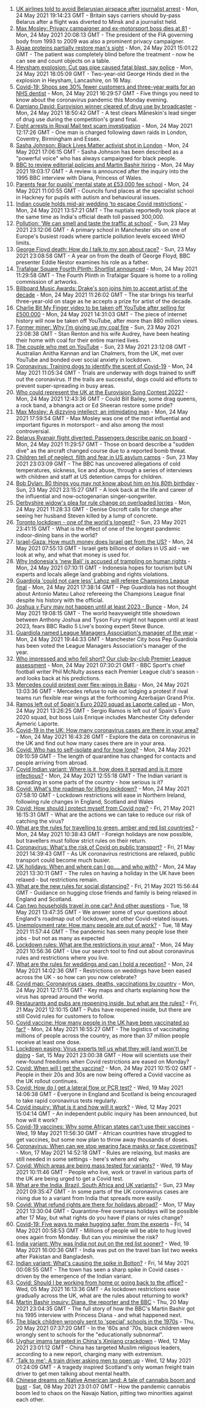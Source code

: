1. [UK airlines told to avoid Belarusian airspace after journalist arrest](https://www.bbc.co.uk/news/uk-57232988) - Mon, 24 May 2021 19:14:23 GMT - Britain says carriers should by-pass Belarus after a flight was diverted to Minsk and a journalist held.
2. [Max Mosley: Privacy campaigner and ex-motorsport boss dies at 81](https://www.bbc.co.uk/news/uk-57232681) - Mon, 24 May 2021 20:08:13 GMT - The president of the FIA governing body from 1993 to 2009 was also a prominent privacy campaigner.
3. [Algae proteins partially restore man's sight](https://www.bbc.co.uk/news/health-57226572) - Mon, 24 May 2021 15:01:22 GMT - The patient was completely blind before the treatment - now he can see and count objects on a table.
4. [Heysham explosion: Cut gas pipe caused fatal blast, say police](https://www.bbc.co.uk/news/uk-england-lancashire-57232373) - Mon, 24 May 2021 18:05:09 GMT - Two-year-old George Hinds died in the explosion in Heysham, Lancashire, on 16 May.
5. [Covid-19: Shops see 30% fewer customers and three-year waits for an NHS dentist](https://www.bbc.co.uk/news/uk-57231623) - Mon, 24 May 2021 16:29:57 GMT - Five things you need to know about the coronavirus pandemic this Monday evening.
6. [Damiano David: Eurovision winner cleared of drug use by broadcaster](https://www.bbc.co.uk/news/world-europe-57234821) - Mon, 24 May 2021 18:50:42 GMT - A test clears Måneskin's lead singer of drug use during the competition's grand final.
7. [Eight arrests in Royal Mail text scam investigation](https://www.bbc.co.uk/news/uk-england-57226704) - Mon, 24 May 2021 12:17:26 GMT - One man is charged following dawn raids in London, Coventry, Birmingham and Essex.
8. [Sasha Johnson: Black Lives Matter activist shot in London](https://www.bbc.co.uk/news/uk-england-57223755) - Mon, 24 May 2021 17:06:15 GMT - Sasha Johnson has been described as a "powerful voice" who has always campaigned for black people.
9. [BBC to review editorial policies and Martin Bashir hiring](https://www.bbc.co.uk/news/uk-57229049) - Mon, 24 May 2021 19:03:17 GMT - A review is announced after the inquiry into the 1995 BBC interview with Diana, Princess of Wales.
10. [Parents fear for pupils' mental state at £53,000 fee school](https://www.bbc.co.uk/news/education-57156625) - Mon, 24 May 2021 11:00:55 GMT - Councils fund places at the specialist school in Hackney for pupils with autism and behavioural issues.
11. [Indian couple holds mid-air wedding 'to escape Covid restrictions'](https://www.bbc.co.uk/news/world-asia-india-57227244) - Mon, 24 May 2021 13:57:21 GMT - The nuptials reportedly took place at the same time as India's official death toll passed 300,000.
12. [Pollution: ‘We can smell and taste the traffic at school'](https://www.bbc.co.uk/news/uk-57203122) - Sun, 23 May 2021 23:12:06 GMT - A primary school in Manchester sits on one of Europe's busiest roads where particle pollution levels exceed WHO limits.
13. [George Floyd death: How do I talk to my son about race?](https://www.bbc.co.uk/news/world-us-canada-57205016) - Sun, 23 May 2021 23:08:58 GMT - A year on from the death of George Floyd, BBC presenter Eddie Nestor examines his role as a father.
14. [Trafalgar Square Fourth Plinth: Shortlist announced](https://www.bbc.co.uk/news/uk-england-london-57227332) - Mon, 24 May 2021 11:29:58 GMT - The Fourth Plinth in Trafalgar Square is home to a rolling commission of artworks.
15. [Billboard Music Awards: Drake's son joins him to accept artist of the decade](https://www.bbc.co.uk/news/entertainment-arts-57226309) - Mon, 24 May 2021 11:26:02 GMT - The star brings his tearful three-year-old on stage as he accepts a prize for artist of the decade.
16. [Charlie Bit My Finger video to be taken off YouTube after selling for £500,000](https://www.bbc.co.uk/news/newsbeat-57227290) - Mon, 24 May 2021 14:31:03 GMT - The piece of internet history will now be taken off YouTube, after more than 880 million views.
17. [Former miner: Why I’m giving up my coal fire](https://www.bbc.co.uk/news/uk-england-57204325) - Sun, 23 May 2021 23:08:38 GMT - Stan Renton and his wife Audrey, have been heating their home with coal for their entire married lives.
18. [The couple who met on YouTube](https://www.bbc.co.uk/news/world-57204695) - Sun, 23 May 2021 23:12:08 GMT - Australian Anitha Kannan and Ian Chalmers, from the UK, met over YouTube and bonded over social anxiety in lockdown.
19. [Coronavirus: Training dogs to identify the scent of Covid-19](https://www.bbc.co.uk/news/uk-57225838) - Mon, 24 May 2021 11:05:34 GMT - Trials are underway with dogs trained to sniff out the coronavirus. If the trails are successful, dogs could aid efforts to prevent super-spreading in busy areas.
20. [Who could represent the UK at the Eurovision Song Contest 2022?](https://www.bbc.co.uk/news/entertainment-arts-57226754) - Mon, 24 May 2021 12:43:36 GMT - Could Bill Bailey, some drag queens, a rock band, a bhangra act or Ed Sheeran restore some pride?
21. [Max Mosley: A dizzying intellect; an intimidating man](https://www.bbc.co.uk/sport/formula1/57231465) - Mon, 24 May 2021 17:59:54 GMT - Max Mosley was one of the most influential and important figures in motorsport - and also among the most controversial.
22. [Belarus Ryanair flight diverted: Passengers describe panic on board](https://www.bbc.co.uk/news/world-europe-57180275) - Mon, 24 May 2021 11:29:57 GMT - Those on board describe a "sudden dive" as the aircraft changed course due to a reported bomb threat.
23. [Children tell of neglect, filth and fear in US asylum camps](https://www.bbc.co.uk/news/world-us-canada-57149721) - Sun, 23 May 2021 23:03:09 GMT - The BBC has uncovered allegations of cold temperatures, sickness, lice and abuse, through a series of interviews with children and staff at US detention camps for children.
24. [Bob Dylan: 80 things you may not know about him on his 80th birthday](https://www.bbc.co.uk/news/entertainment-arts-56716269) - Sun, 23 May 2021 23:15:27 GMT - A look back at the life and career of the influential and now-octogenarian singer-songwriter.
25. [Derbyshire widow's plea for rule change on overloaded lorries](https://www.bbc.co.uk/news/uk-england-derbyshire-57057482) - Mon, 24 May 2021 11:28:33 GMT - Denise Oscroft calls for change after seeing her husband Steven killed by a lump of concrete.
26. [Toronto lockdown - one of the world's longest?](https://www.bbc.co.uk/news/world-us-canada-57079577) - Sun, 23 May 2021 23:41:15 GMT - What is the effect of one of the longest pandemic indoor-dining bans in the world?
27. [Israel-Gaza: How much money does Israel get from the US?](https://www.bbc.co.uk/news/57170576) - Mon, 24 May 2021 07:55:13 GMT - Israel gets billions of dollars in US aid - we look at why, and what that money is used for.
28. [Why Indonesia's 'new Bali' is accused of trampling on human rights](https://www.bbc.co.uk/news/world-asia-56660294) - Mon, 24 May 2021 07:10:11 GMT - Indonesia hopes for tourism but UN experts and locals allege land grabbing and rights violations.
29. [Guardiola 'could not care less' Lahoz will referee Champions League final](https://www.bbc.co.uk/sport/football/57233786) - Mon, 24 May 2021 17:38:14 GMT - Pep Guardiola has not thought about Antonio Mateu Lahoz refereeing the Champions League final despite his history with the official.
30. [Joshua v Fury may not happen until at least 2023 - Bunce](https://www.bbc.co.uk/sport/boxing/57233993) - Mon, 24 May 2021 19:08:15 GMT - The world heavyweight title showdown between Anthony Joshua and Tyson Fury might not happen until at least 2023, fears BBC Radio 5 Live's boxing expert Steve Bunce.
31. [Guardiola named League Managers Association's manager of the year](https://www.bbc.co.uk/sport/football/57235823) - Mon, 24 May 2021 19:44:33 GMT - Manchester City boss Pep Guardiola has been voted the League Managers Association's manager of the year.
32. [Who impressed and who fell short? Our club-by-club Premier League assessment](https://www.bbc.co.uk/sport/football/57143846) - Mon, 24 May 2021 07:30:21 GMT - BBC Sport's chief football writer Phil McNulty assess each Premier League club's season - and looks back at his predictions.
33. [Mercedes could protest over flex-wings in Baku](https://www.bbc.co.uk/sport/formula1/57223893) - Mon, 24 May 2021 13:03:36 GMT - Mercedes refuse to rule out lodging a protest if rival teams run flexible rear wings at the forthcoming Azerbaijan Grand Prix.
34. [Ramos left out of Spain's Euro 2020 squad as Laporte called up](https://www.bbc.co.uk/sport/football/57228226) - Mon, 24 May 2021 13:26:25 GMT - Sergio Ramos is left out of Spain's Euro 2020 squad, but boss Luis Enrique includes Manchester City defender Aymeric Laporte.
35. [Covid-19 in the UK: How many coronavirus cases are there in your area?](https://www.bbc.co.uk/news/uk-51768274) - Mon, 24 May 2021 16:43:26 GMT - Explore the data on coronavirus in the UK and find out how many cases there are in your area.
36. [Covid: Who has to self-isolate and for how long?](https://www.bbc.co.uk/news/explainers-54239922) - Mon, 24 May 2021 09:10:59 GMT - The length of quarantine has changed for contacts and people arriving from abroad.
37. [Covid Indian variant: Where is it, how does it spread and is it more infectious?](https://www.bbc.co.uk/news/health-57157496) - Mon, 24 May 2021 12:55:18 GMT - The Indian variant is spreading in some parts of the country - how serious is it?
38. [Covid: What's the roadmap for lifting lockdown?](https://www.bbc.co.uk/news/explainers-52530518) - Mon, 24 May 2021 07:58:10 GMT - Lockdown restrictions will ease in Northern Ireland, following rule changes in England, Scotland and Wales
39. [Covid: How should I protect myself from Covid now?](https://www.bbc.co.uk/news/health-57087517) - Fri, 21 May 2021 16:15:31 GMT - What are the actions we can take to reduce our risk of catching the virus?
40. [What are the rules for travelling to green, amber and red list countries?](https://www.bbc.co.uk/news/explainers-52544307) - Mon, 24 May 2021 10:38:43 GMT - Foreign holidays are now possible, but travellers must follow strict rules on their return.
41. [Coronavirus: What's the risk of Covid on public transport?](https://www.bbc.co.uk/news/health-51736185) - Fri, 21 May 2021 14:39:43 GMT - As UK coronavirus restrictions are relaxed, public transport could become much busier.
42. [UK holidays: When and where can I go.... and who with?](https://www.bbc.co.uk/news/explainers-52646738) - Mon, 24 May 2021 13:30:11 GMT - The rules on having a holiday in the UK have been relaxed - but restrictions remain.
43. [What are the new rules for social distancing?](https://www.bbc.co.uk/news/uk-51506729) - Fri, 21 May 2021 15:56:44 GMT - Guidance on hugging close friends and family is being relaxed in England and Scotland.
44. [Can two households travel in one car? And other questions](https://www.bbc.co.uk/news/world-asia-china-51176409) - Tue, 18 May 2021 13:47:35 GMT - We answer some of your questions about England's roadmap out of lockdown, and other Covid-related issues.
45. [Unemployment rate: How many people are out of work?](https://www.bbc.co.uk/news/business-52660591) - Tue, 18 May 2021 11:57:44 GMT - The pandemic has seen many people lose their jobs - but not as many as expected
46. [Lockdown rules: What are the restrictions in your area?](https://www.bbc.co.uk/news/uk-54373904) - Mon, 24 May 2021 10:56:36 GMT - Use our search tool to find out about coronavirus rules and restrictions where you live.
47. [What are the rules for weddings and can I hold a reception?](https://www.bbc.co.uk/news/explainers-52811509) - Mon, 24 May 2021 14:02:36 GMT - Restrictions on weddings have been eased across the UK - so how can you now celebrate?
48. [Covid map: Coronavirus cases, deaths, vaccinations by country](https://www.bbc.co.uk/news/world-51235105) - Mon, 24 May 2021 12:17:15 GMT - Key maps and charts explaining how the virus has spread around the world.
49. [Restaurants and pubs are reopening inside, but what are the rules?](https://www.bbc.co.uk/news/business-52977388) - Fri, 21 May 2021 12:10:15 GMT - Pubs have reopened inside, but there are still Covid rules for customers to follow.
50. [Covid vaccine: How many people in the UK have been vaccinated so far?](https://www.bbc.co.uk/news/health-55274833) - Mon, 24 May 2021 16:55:27 GMT - The logistics of vaccinating millions of people across the country, as more than 37 million people receive at least one dose.
51. [Lockdown easing: Virus experts tell us what they will (and won't) be doing](https://www.bbc.co.uk/news/uk-57069293) - Sat, 15 May 2021 23:00:38 GMT - How will scientists use their new-found freedoms when Covid restrictions are eased on Monday?
52. [Covid: When will I get the vaccine?](https://www.bbc.co.uk/news/health-55045639) - Mon, 24 May 2021 10:15:02 GMT - People in their 20s and 30s are now being offered a Covid vaccine as the UK rollout continues.
53. [Covid: How do I get a lateral flow or PCR test?](https://www.bbc.co.uk/news/health-51943612) - Wed, 19 May 2021 14:06:38 GMT - Everyone in England and Scotland is being encouraged to take rapid coronavirus tests regularly.
54. [Covid inquiry: What is it and how will it work?](https://www.bbc.co.uk/news/explainers-57085964) - Wed, 12 May 2021 15:04:14 GMT - An independent public inquiry has been announced, but how will it work?
55. [Covid-19 vaccines: Why some African states can't use their vaccines](https://www.bbc.co.uk/news/56940657) - Wed, 19 May 2021 11:56:30 GMT - African countries have struggled to get vaccines, but some now plan to throw away thousands of doses.
56. [Coronavirus: When can we stop wearing face masks or face coverings?](https://www.bbc.co.uk/news/health-51205344) - Mon, 17 May 2021 14:52:18 GMT - Rules are relaxing, but masks are still needed in some settings - here's where and why.
57. [Covid: Which areas are being mass tested for variants?](https://www.bbc.co.uk/news/explainers-54872039) - Wed, 19 May 2021 10:11:46 GMT - People who live, work or travel in various parts of the UK are being urged to get a Covid test.
58. [What are the India, Brazil, South Africa and UK variants?](https://www.bbc.co.uk/news/health-55659820) - Sun, 23 May 2021 09:35:47 GMT - In some parts of the UK coronavirus cases are rising due to a variant from India that spreads more easily.
59. [Covid: What refund rights are there for holidays abroad?](https://www.bbc.co.uk/news/business-51615412) - Mon, 17 May 2021 13:30:04 GMT - Quarantine-free overseas holidays will be possible after 17 May, but what rights do you have if plans or rules change?
60. [Covid-19: Five ways to make hugging safer, from the experts](https://www.bbc.co.uk/news/uk-57083571) - Fri, 14 May 2021 00:58:53 GMT - Millions of people will be able to hug loved ones again from Monday. But can you minimise the risk?
61. [India variant: Why was India not put on the red list sooner?](https://www.bbc.co.uk/news/56801288) - Wed, 19 May 2021 16:00:36 GMT - India was put on the travel ban list two weeks after Pakistan and Bangladesh.
62. [Indian variant: What's causing the spike in Bolton?](https://www.bbc.co.uk/news/health-57094274) - Fri, 14 May 2021 00:08:55 GMT - The town has seen a sharp spike in Covid cases - driven by the emergence of the Indian variant.
63. [Covid: Should I be working from home or going back to the office?](https://www.bbc.co.uk/news/business-52567567) - Wed, 05 May 2021 16:13:36 GMT - As lockdown restrictions ease gradually across the UK, what are the rules about returning to work?
64. [Martin Bashir inquiry: Diana, the reporter and the BBC](https://www.bbc.co.uk/news/uk-56680229) - Thu, 20 May 2021 23:04:35 GMT - The full story of how the BBC's Martin Bashir got his 1995 interview with Princess Diana - and what happened next.
65. [The black children wrongly sent to 'special' schools in the 1970s](https://www.bbc.co.uk/news/uk-57099654) - Thu, 20 May 2021 07:37:20 GMT - In the '60s and '70s, black children were wrongly sent to schools for the "educationally subnormal".
66. [Uyghur imams targeted in China's Xinjiang crackdown](https://www.bbc.co.uk/news/world-asia-china-56986057) - Wed, 12 May 2021 23:01:12 GMT - China has targeted Muslim religious leaders, according to a new report, charging many with extremism.
67. ['Talk to me': A train driver asking men to open up](https://www.bbc.co.uk/news/stories-57060971) - Wed, 12 May 2021 01:24:09 GMT - A tragedy inspired Scotland's only woman freight train driver to get men talking about mental health.
68. [Chinese dreams on Native American land: A tale of cannabis boom and bust](https://www.bbc.co.uk/news/world-us-canada-56835897) - Sat, 08 May 2021 23:01:07 GMT - How the pandemic cannabis boom led to chaos on the Navajo Nation, pitting two minorities against each other.
